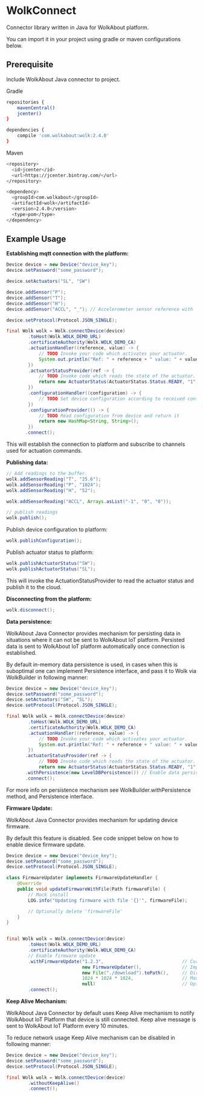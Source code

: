 # WolkConnect

Connector library written in Java for WolkAbout platform.

You can import it in your project using gradle or maven configurations below.

Prerequisite
------

Include WolkAbout Java connector to project.

Gradle

```sh
repositories {
    mavenCentral()
    jcenter()
}

dependencies {
    compile 'com.wolkabout:wolk:2.4.0'
}
```

Maven

```sh
<repository>
  <id>jcenter</id>
  <url>https://jcenter.bintray.com/</url>
</repository>

<dependency>
  <groupId>com.wolkabout</groupId>
  <artifactId>wolk</artifactId>
  <version>2.4.0</version>
  <type>pom</type>
</dependency>
```

Example Usage
-------------
**Establishing mqtt connection with the platform:**
```java
Device device = new Device("device_key");
device.setPassword("some_password");

device.setActuators("SL", "SW")

device.addSensor("P");
device.addSensor("T");
device.addSensor("H");
device.addSensor("ACCL", "_"); // Accelerometer sensor reference with '_' as delimiter

device.setProtocol(Protocol.JSON_SINGLE);

final Wolk wolk = Wolk.connectDevice(device)
        .toHost(Wolk.WOLK_DEMO_URL)
        .certificateAuthority(Wolk.WOLK_DEMO_CA)
        .actuationHandler((reference, value) -> {
            // TODO Invoke your code which activates your actuator. 
            System.out.println("Ref: " + reference + " value: " + value);
        })
        .actuatorStatusProvider(ref -> {
            // TODO Invoke code which reads the state of the actuator.
            return new ActuatorStatus(ActuatorStatus.Status.READY, "1");
        })
        .configurationHandler((configuration) -> {
            // TODO Set device configuration according to received configuration
        })
        .configurationProvider(() -> {
            // TODO Read configuration from device and return it
            return new HashMap<String, String>();
        })
       .connect();
```

This will establish the connection to platform and subscribe to channels
 used for actuation commands.
 

**Publishing data:**
```java
// Add readings to the buffer.
wolk.addSensorReading("T", "25.6");
wolk.addSensorReading("P", "1024");
wolk.addSensorReading("H", "52");

wolk.addSensorReading("ACCL", Arrays.asList("-1", "0", "0"));

// publish readings
wolk.publish();
```

Publish device configuration to platform:
```java
wolk.publishConfiguration();
```

Publish actuator status to platform:
```java
wolk.publishActuatorStatus("SW");
wolk.publishActuatorStatus("SL");
```
This will invoke the ActuationStatusProvider to read the actuator status
 and publish it to the cloud. 

**Disconnecting from the platform:**
```java
wolk.disconnect();
```


**Data persistence:**

WolkAbout Java Connector provides mechanism for persisting data in situations where it can not be sent to WolkAbout IoT platform.
Persisted data is sent to WolkAbout IoT platform automatically once connection is established.

By default in-memory data persistence is used, in cases when this is suboptimal one can implement Persistence interface, and pass
it to Wolk via WolkBuilder in following manner:

```java
Device device = new Device("device_key");
device.setPassword("some_password");
device.setActuators("SW", "SL");
device.setProtocol(Protocol.JSON_SINGLE);

final Wolk wolk = Wolk.connectDevice(device)
        .toHost(Wolk.WOLK_DEMO_URL)
        .certificateAuthority(Wolk.WOLK_DEMO_CA)
        .actuationHandler((reference, value) -> {
            // TODO Invoke your code which activates your actuator. 
            System.out.println("Ref: " + reference + " value: " + value);
        })
       .actuatorStatusProvider(ref -> {
            // TODO Invoke code which reads the state of the actuator.
            return new ActuatorStatus(ActuatorStatus.Status.READY, "1");})
       .withPersistence(new LevelDBPersistence()) // Enable data persistence via custom persist mechanism
       .connect();
```

For more info on persistence mechanism see WolkBuilder.withPersistence method, and Persistence interface.

**Firmware Update:**

WolkAbout Java Connector provides mechanism for updating device firmware.

By default this feature is disabled.
See code snippet below on how to enable device firmware update.

```java
Device device = new Device("device_key");
device.setPassword("some_password");
device.setProtocol(Protocol.JSON_SINGLE);

class FirmwareUpdater implements FirmwareUpdateHandler {
    @Override
    public void updateFirmwareWithFile(Path firmwareFile) {
        // Mock install
        LOG.info("Updating firmware with file '{}'", firmwareFile);

        // Optionally delete 'firmwareFile'
    }
}


final Wolk wolk = Wolk.connectDevice(device)
        .toHost(Wolk.WOLK_DEMO_URL)
        .certificateAuthority(Wolk.WOLK_DEMO_CA)
        // Enable firmware update
        .withFirmwareUpdate("1.2.3",                             // Current firmware version                             
                            new FirmwareUpdater(),               // Implementation of FirmwareUpdateHandler, which performs installation of obtained device firmware
                            new File("./download").toPath(),     // Directory where downloaded device firmware files will be stored 
                            1024 * 1024 * 1024,                  // Maximum acceptable size of firmware file, in bytes
                            null)                                // Optional implementation of FirmwareDownloadHandler for cases when one wants to download device firmware via given URL
        .connect();
```

**Keep Alive Mechanism:**

WolkAbout Java Connector by default uses Keep Alive mechanism to notify WolkAbout IoT Platform that device is still connected.
Keep alive message is sent to WolkAbout IoT Platform every 10 minutes.

To reduce network usage Keep Alive mechanism can be disabled in following manner:

```java
Device device = new Device("device_key");
device.setPassword("some_password");
device.setProtocol(Protocol.JSON_SINGLE);

final Wolk wolk = Wolk.connectDevice(device)
        .withoutKeepAlive()
        .connect();
```